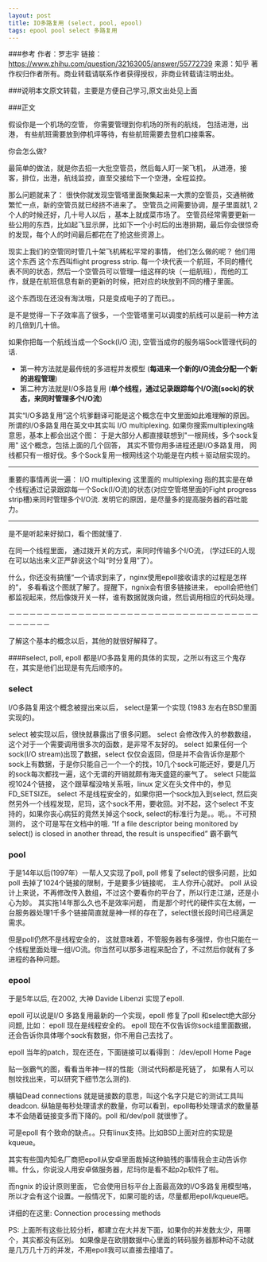 ```yaml
---
layout: post
title: IO多路复用 (select, pool, epool)
tags: epool pool select 多路复用
---
```



###参考
作者：罗志宇
链接：https://www.zhihu.com/question/32163005/answer/55772739
来源：知乎
著作权归作者所有。商业转载请联系作者获得授权，非商业转载请注明出处。

###说明本文原文转载，主要是方便自己学习,原文出处见上面


###正文

假设你是一个机场的空管， 你需要管理到你机场的所有的航线， 包括进港，出港， 有些航班需要放到停机坪等待，有些航班需要去登机口接乘客。 

你会怎么做? 

最简单的做法，就是你去招一大批空管员，然后每人盯一架飞机， 从进港，接客，排位，出港，航线监控，直至交接给下一个空港，全程监控。 

那么问题就来了： 
很快你就发现空管塔里面聚集起来一大票的空管员，交通稍微繁忙一点，新的空管员就已经挤不进来了。 
空管员之间需要协调，屋子里面就1, 2个人的时候还好，几十号人以后 ，基本上就成菜市场了。
空管员经常需要更新一些公用的东西，比如起飞显示屏，比如下一个小时后的出港排期，最后你会很惊奇的发现，每个人的时间最后都花在了抢这些资源上。 

现实上我们的空管同时管几十架飞机稀松平常的事情， 他们怎么做的呢？ 
他们用这个东西 
这个东西叫flight progress strip. 每一个块代表一个航班，不同的槽代表不同的状态，然后一个空管员可以管理一组这样的块（一组航班），而他的工作，就是在航班信息有新的更新的时候，把对应的块放到不同的槽子里面。

这个东西现在还没有淘汰哦，只是变成电子的了而已。。

是不是觉得一下子效率高了很多，一个空管塔里可以调度的航线可以是前一种方法的几倍到几十倍。 

如果你把每一个航线当成一个Sock(I/O 流), 空管当成你的服务端Sock管理代码的话.

* 第一种方法就是最传统的多进程并发模型 (**每进来一个新的I/O流会分配一个新的进程管理**)
* 第二种方法就是I/O多路复用 (**单个线程，通过记录跟踪每个I/O流(sock)的状态，来同时管理多个I/O流**)

其实“I/O多路复用”这个坑爹翻译可能是这个概念在中文里面如此难理解的原因。所谓的I/O多路复用在英文中其实叫 I/O multiplexing. 如果你搜索multiplexing啥意思，基本上都会出这个图： 
于是大部分人都直接联想到"一根网线，多个sock复用" 这个概念，包括上面的几个回答， 其实不管你用多进程还是I/O多路复用， 网线都只有一根好伐。多个Sock复用一根网线这个功能是在内核＋驱动层实现的。 

***
重要的事情再说一遍： I/O multiplexing 这里面的 multiplexing 指的其实是在单个线程通过记录跟踪每一个Sock(I/O流)的状态(对应空管塔里面的Fight progress strip槽)来同时管理多个I/O流. 发明它的原因，是尽量多的提高服务器的吞吐能力。
***

是不是听起来好拗口，看个图就懂了.


在同一个线程里面， 通过拨开关的方式，来同时传输多个I/O流， (学过EE的人现在可以站出来义正严辞说这个叫“时分复用”了）。 

什么，你还没有搞懂“一个请求到来了，nginx使用epoll接收请求的过程是怎样的”， 多看看这个图就了解了。提醒下，ngnix会有很多链接进来， epoll会把他们都监视起来，然后像拨开关一样，谁有数据就拨向谁，然后调用相应的代码处理。

－－－－－－－－－－－－－－－－－－－－－－－－－－－－－－－－－－－－－－－－－－

了解这个基本的概念以后，其他的就很好解释了。 

####select, poll, epoll 都是I/O多路复用的具体的实现，之所以有这三个鬼存在，其实是他们出现是有先后顺序的。 


### select 

I/O多路复用这个概念被提出来以后， select是第一个实现 (1983 左右在BSD里面实现的)。 

select 被实现以后，很快就暴露出了很多问题。 
select 会修改传入的参数数组，这个对于一个需要调用很多次的函数，是非常不友好的。
select 如果任何一个sock(I/O stream)出现了数据，select 仅仅会返回，但是并不会告诉你是那个sock上有数据，于是你只能自己一个一个的找，10几个sock可能还好，要是几万的sock每次都找一遍，这个无谓的开销就颇有海天盛筵的豪气了。
select 只能监视1024个链接， 这个跟草榴没啥关系哦，linux 定义在头文件中的，参见FD_SETSIZE。
select 不是线程安全的，如果你把一个sock加入到select, 然后突然另外一个线程发现，尼玛，这个sock不用，要收回。对不起，这个select 不支持的，如果你丧心病狂的竟然关掉这个sock, select的标准行为是。。呃。。不可预测的， 这个可是写在文档中的哦.
“If a file descriptor being monitored by select() is closed in another thread, the result is unspecified”
霸不霸气

### pool
于是14年以后(1997年）一帮人又实现了poll, poll 修复了select的很多问题，比如 
poll 去掉了1024个链接的限制，于是要多少链接呢， 主人你开心就好。
poll 从设计上来说，不再修改传入数组，不过这个要看你的平台了，所以行走江湖，还是小心为妙。
其实拖14年那么久也不是效率问题， 而是那个时代的硬件实在太弱，一台服务器处理1千多个链接简直就是神一样的存在了，select很长段时间已经满足需求。 

但是poll仍然不是线程安全的， 这就意味着，不管服务器有多强悍，你也只能在一个线程里面处理一组I/O流。你当然可以那多进程来配合了，不过然后你就有了多进程的各种问题。

### epool
于是5年以后, 在2002, 大神 Davide Libenzi 实现了epoll. 

epoll 可以说是I/O 多路复用最新的一个实现，epoll 修复了poll 和select绝大部分问题, 比如： 
epoll 现在是线程安全的。 
epoll 现在不仅告诉你sock组里面数据，还会告诉你具体哪个sock有数据，你不用自己去找了。 

epoll 当年的patch，现在还在，下面链接可以看得到：
/dev/epoll Home Page

贴一张霸气的图，看看当年神一样的性能（测试代码都是死链了， 如果有人可以刨坟找出来，可以研究下细节怎么测的). 

横轴Dead connections 就是链接数的意思，叫这个名字只是它的测试工具叫deadcon. 纵轴是每秒处理请求的数量，你可以看到，epoll每秒处理请求的数量基本不会随着链接变多而下降的。poll 和/dev/poll 就很惨了。

可是epoll 有个致命的缺点。。只有linux支持。比如BSD上面对应的实现是kqueue。 

其实有些国内知名厂商把epoll从安卓里面裁掉这种脑残的事情我会主动告诉你嘛。什么，你说没人用安卓做服务器，尼玛你是看不起p2p软件了啦。 

而ngnix 的设计原则里面， 它会使用目标平台上面最高效的I/O多路复用模型咯，所以才会有这个设置。一般情况下，如果可能的话，尽量都用epoll/kqueue吧。

详细的在这里:
Connection processing methods

PS: 上面所有这些比较分析，都建立在大并发下面，如果你的并发数太少，用哪个，其实都没有区别。 如果像是在欧朋数据中心里面的转码服务器那种动不动就是几万几十万的并发，不用epoll我可以直接去撞墙了。
